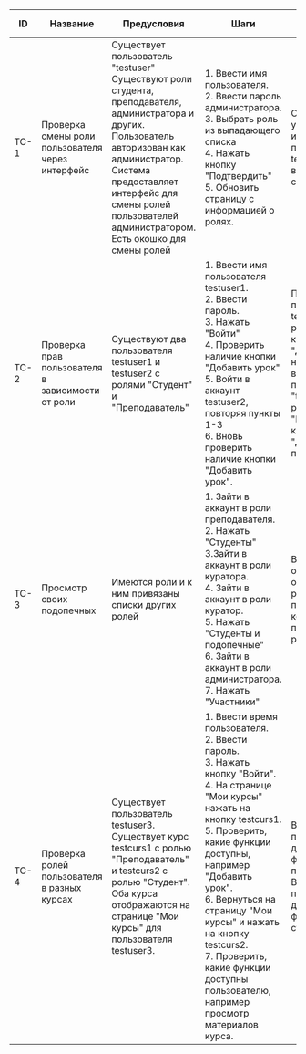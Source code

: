 | ID     | Название                       | Предусловия               | Шаги                                                             | Ожидаемый результат                              | Статус |
|--------|--------------------------------|----------------------------|------------------------------------------------------------------|--------------------------------------------------|--------|
| TC-1 | Проверка смены роли пользователя через интерфейс | Существует пользователь "testuser" Существуют роли студента, преподавателя, администратора и других. Пользователь авторизован как администратор. Система предоставляет интерфейс для смены ролей пользователей администратором. Есть окошко для смены ролей | 1. Ввести имя пользователя. <br> 2. Ввести пароль администратора. <br> 3. Выбрать роль из выпадающего списка <br> 4. Нажать кнопку "Подтвердить" <br> 5. Обновить страницу с информацией о ролях. | Сообщение об успешном изменении роли пользователя testuser на выбранную из списка.   | Новый  |
| TC-2 | Проверка прав пользователя в зависимости от роли | Существуют два пользователя testuser1 и testuser2 с ролями "Студент" и "Преподаватель"  | 1. Ввести имя пользователя testuser1. <br> 2. Ввести пароль. <br> 3. Нажать "Войти" <br> 4. Проверить наличие кнопки "Добавить урок" <br> 5. Войти в аккаунт testuser2, повторяя пункты 1-3 <br> 6. Вновь проверить наличие кнопки "Добавить урок". |  При входе под пользователем testuser1 с ролью "Студент" кнопка "Добавить урок" неактивна, а при входе под пользователем "testuser2" с ролью "Преподаватель" кнопка "Добавить урок" присутствует.| Новый  |
| TC-3 | Просмотр своих подопечных             | Имеются роли и к ним привязаны списки других ролей        | 1. Зайти в аккаунт в роли преподавателя. <br> 2. Нажать "Студенты" <br> 3.Зайти в аккаунт в роли куратора. <br> 4. Зайти в аккаунт в роли куратор. <br> 5. Нажать "Студенты и подопечные" <br> 6. Зайти в аккаунт в роли администратора. <br> 7. Нажать "Участники"       | В зависимости от роли отображаются разные списки пользователей, которые привязаны к ролям.           | Новый  |
| TC-4 | Проверка ролей пользователя в разных курсах            | Существует пользователь testuser3. Существует курс testcurs1 c ролью "Преподаватель" и testcurs2 с ролью "Студент". Оба курса отображаются на странице "Мои курсы" для пользователя testuser3. | 1. Ввести время пользователя. <br> 2. Ввести пароль. <br> 3. Нажать кнопку "Войти". <br> 4. На странице "Мои курсы" нажать на кнопку testcurs1. <br> 5. Проверить, какие функции доступны, например "Добавить урок". <br> 6. Вернуться на страницу "Мои курсы" и нажать на кнопку testcurs2. <br> 7. Проверить, какие функции доступны пользователю, например просмотр материалов курса.       | В курсе testcurs1 пользователю доступны функции преподавателя. В курсе testcurs2 пользователю доступны функции студента.          | Новый  |